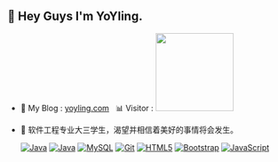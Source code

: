 ## 👋 Hey Guys I'm YoYling.

- 👾 My Blog : [yoyling.com](https://yoyling.com)&nbsp;&nbsp;&nbsp;📊 Visitor : <img src="https://profile-counter.glitch.me/yoyling/count.svg" width="140"/>
- 🌱 软件工程专业大三学生，渴望并相信着美好的事情将会发生。

  [![Java](https://img.shields.io/badge/Java-orange?style=flat&logo=java)](https://github.com/yoyling) [![Java](https://img.shields.io/badge/Spring-gray?style=flat&logo=spring)](https://github.com/yoyling) [![MySQL](https://img.shields.io/badge/-MySQL-0175C2?style=flat&logo=mysql&logoColor=black)](https://github.com/yoyling) [![Git](https://img.shields.io/badge/-Git-black?style=flat&logo=git&link=https://github.com/yoyling)](https://github.com/yoyling) [![HTML5](https://img.shields.io/badge/-HTML5-E34F26?style=flat&logo=html5&logoColor=white&link=https://github.com/yoyling)](https://github.com/yoyling) [![Bootstrap](https://img.shields.io/badge/-Bootstrap-563D7C?style=flat&logo=bootstrap&link=https://github.com/yoyling)](https://github.com/yoyling) [![JavaScript](https://img.shields.io/badge/-JavaScript-black?style=flat&logo=javascript&link=https://github.com/yoyling)](https://github.com/yoyling)

